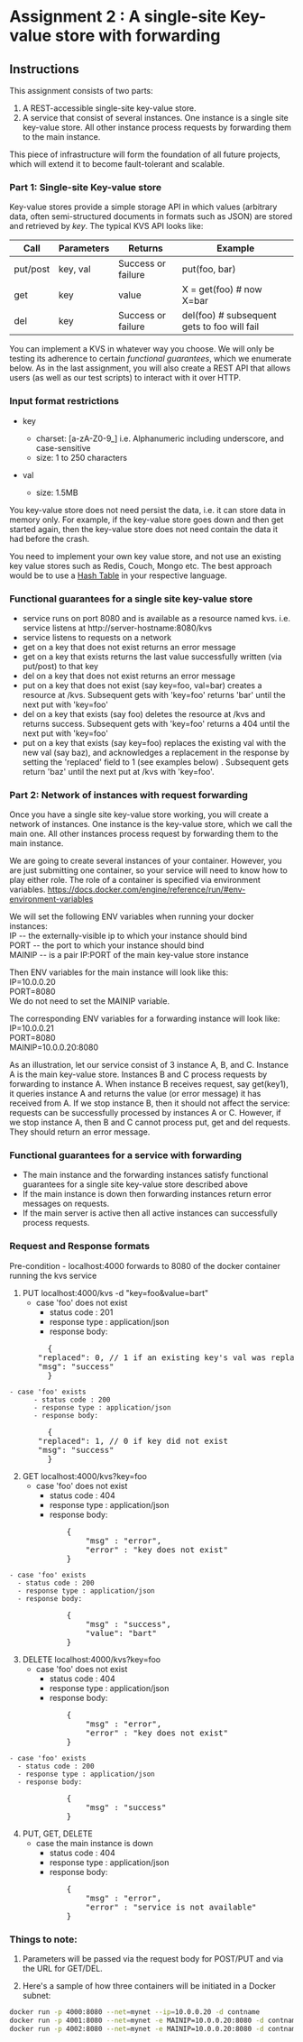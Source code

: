 # Assignment 2 : A single-site Key-value store with forwarding

## Instructions
This assignment consists of two parts: 
1. A REST-accessible single-site key-value store. 
2. A service that consist of several instances. One instance is a single site key-value store. All other instance process requests by forwarding them to the main instance.

This piece of infrastructure will form the foundation of all future projects, which will extend it to become fault-tolerant and scalable.


### Part 1: Single-site Key-value store

Key-value stores provide a simple storage API in which values (arbitrary data, often semi-structured documents in formats such as JSON) are stored and retrieved by *key*.  The typical KVS API looks like:

|Call|Parameters|Returns|Example|
|----|----------|-------|--------|
|put/post|     key, val   |  Success or failure    | put(foo, bar) |
|get| key | value | X = get(foo) # now X=bar|
|del| key | Success or failure | del(foo) # subsequent gets to foo will fail|

You can implement a KVS in whatever way you choose.  We will only be testing its adherence to certain *functional guarantees*, which we enumerate below.  As in the last assignment, you will also create a REST API that allows users (as well as our test scripts) to interact with it over HTTP.


### Input format restrictions
- key
  - charset: [a-zA-Z0-9_] i.e. Alphanumeric including underscore, and case-sensitive 
  - size:    1 to 250 characters

- val
  - size:    1.5MB  

You key-value store does not need persist the data, i.e. it can store data in memory only. For example, if the key-value store goes down and then get started again, then the key-value store does not need contain the data it had before the crash.

You need to implement your own key value store, and not use an existing key value stores such as Redis, Couch, Mongo etc. The best approach would be to use a [Hash Table](https://en.wikipedia.org/wiki/Hash_table) in your respective language. 


### Functional guarantees for a single site key-value store
- service runs on port 8080 and is available as a resource named kvs. i.e. service listens at http://server-hostname:8080/kvs
- service listens to requests on a network
- get on a key that does not exist returns an error message
- get on a key that exists returns the last value successfully written (via put/post) to that key
- del on a key that does not exist returns an error message
- put on a key that does not exist (say key=foo, val=bar) creates a resource at /kvs. Subsequent gets with 'key=foo' returns 'bar' until the next put with 'key=foo'
- del on a key that exists (say foo) deletes the resource at /kvs and returns success. Subsequent gets with 'key=foo' returns a 404 until the next put with 'key=foo'
- put on a key that exists (say key=foo) replaces the existing val with the new val (say baz), and acknowledges a replacement in the response by setting the 'replaced' field to 1 (see examples below) . Subsequent gets return 'baz' until the next put at /kvs with 'key=foo'. 

### Part 2: Network of instances with request forwarding
Once you have a single site key-value store working, you will create a network of instances. One instance is the key-value store, which we call the main one. All other instances process request by forwarding them to the main instance.

We are going to create several instances of your container. However, you are just submitting one container, so your service will need to know how to play either role.
The role of a container is specified via environment variables.
https://docs.docker.com/engine/reference/run/#env-environment-variables

We will set the following ENV variables when running your docker instances:  
IP -- the externally-visible ip to which your instance should bind  
PORT -- the port to which your instance should bind  
MAINIP -- is a pair IP:PORT of the main key-value store instance

Then ENV variables for the main instance will look like this:  
IP=10.0.0.20  
PORT=8080  
We do not need to set the MAINIP variable.  

The corresponding ENV variables for a forwarding instance will look like:  
IP=10.0.0.21  
PORT=8080  
MAINIP=10.0.0.20:8080  

As an illustration, let our service consist of 3 instance A, B, and C. Instance A is the main key-value store. Instances B and C process requests by forwarding to instance A.
When instance B receives request, say get(key1), it queries instance A and returns the value (or error message) it has received from A.
If we stop instance B, then it should not affect the service: requests can be successfully processed by instances A or C.
However, if we stop instance A, then B and C cannot process put, get and del requests. They should return an error message.


### Functional guarantees for a service with forwarding
- The main instance and the forwarding instances satisfy functional guarantees for a single site key-value store described above 
- If the main instance is down then forwarding instances return error messages on requests.
- If the main server is active then all active instances can successfully process requests.


### Request and Response formats

Pre-condition - localhost:4000 forwards to 8080 of the docker container running the kvs service

1. PUT localhost:4000/kvs -d "key=foo&value=bart"
    - case 'foo' does not exist
      - status code : 201
      - response type : application/json
      - response body:
<pre>
		{
      "replaced": 0, // 1 if an existing key's val was replaced
      "msg": "success"
		}
</pre>

    - case 'foo' exists
		  - status code : 200
		  - response type : application/json
		  - response body:
<pre>
		{
      "replaced": 1, // 0 if key did not exist
      "msg": "success"
		}
</pre>
		
2. GET localhost:4000/kvs?key=foo
    - case 'foo' does not exist
      - status code : 404
      - response type : application/json
      - response body:
<pre>
			{
				"msg" : "error",
				"error" : "key does not exist"
			}
</pre>
    - case 'foo' exists
      - status code : 200
      - response type : application/json
      - response body:
<pre>
			{
				"msg" : "success",
				"value": "bart"
		 	}
</pre>

3. DELETE localhost:4000/kvs?key=foo
    - case 'foo' does not exist
      - status code : 404
      - response type : application/json
      - response body:
<pre>
			{
				"msg" : "error",
				"error" : "key does not exist"
		 	}
</pre>

    - case 'foo' exists
      - status code : 200
      - response type : application/json
      - response body:
<pre>
			{
				"msg" : "success"
		 	}
</pre>

4. PUT, GET, DELETE 
    - case the main instance is down 
      - status code : 404
      - response type : application/json
      - response body:
<pre>
			{
				"msg" : "error",
				"error" : "service is not available"
		 	}
</pre>

### Things to note:

1. Parameters will be passed via the request body for POST/PUT and via the URL for GET/DEL.

2. Here's a sample of how three containers will be initiated in a Docker subnet:
```bash
docker run -p 4000:8080 --net=mynet --ip=10.0.0.20 -d contname
docker run -p 4001:8080 --net=mynet -e MAINIP=10.0.0.20:8080 -d contname
docker run -p 4002:8080 --net=mynet -e MAINIP=10.0.0.20:8080 -d contname
```
